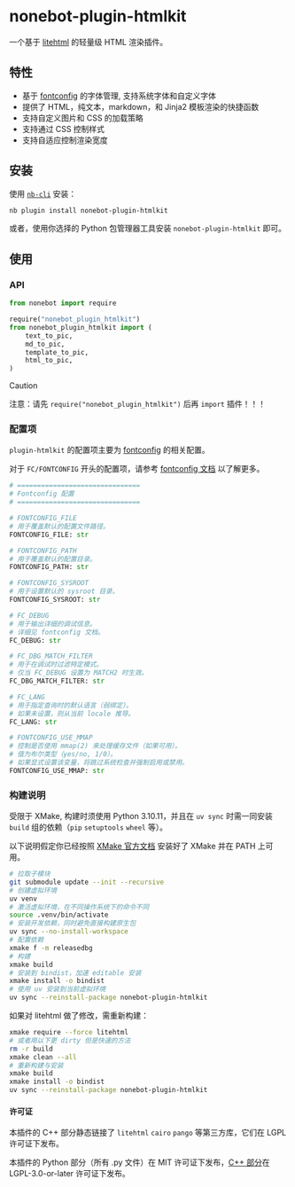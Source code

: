 # nonebot-plugin-htmlkit

一个基于 [litehtml](https://github.com/litehtml/litehtml) 的轻量级 HTML 渲染插件。

## 特性

- 基于 [fontconfig](https://www.freedesktop.org/wiki/Software/fontconfig/) 的字体管理, 支持系统字体和自定义字体
- 提供了 HTML，纯文本，markdown，和 Jinja2 模板渲染的快捷函数
- 支持自定义图片和 CSS 的加载策略
- 支持通过 CSS 控制样式
- 支持自适应控制渲染宽度

## 安装

使用 [`nb-cli`](https://cli.nonebot.dev/) 安装：

```bash
nb plugin install nonebot-plugin-htmlkit
```

或者，使用你选择的 Python 包管理器工具安装 `nonebot-plugin-htmlkit` 即可。

## 使用

### API

```python
from nonebot import require

require("nonebot_plugin_htmlkit")
from nonebot_plugin_htmlkit import (
    text_to_pic,
    md_to_pic,
    template_to_pic,
    html_to_pic,
)
```

> [!CAUTION]
> 注意：请先 `require("nonebot_plugin_htmlkit")` 后再 `import` 插件！！！

### 配置项

`plugin-htmlkit` 的配置项主要为 [fontconfig](https://www.freedesktop.org/wiki/Software/fontconfig/) 的相关配置。

对于 `FC/FONTCONFIG` 开头的配置项，请参考 [fontconfig 文档](https://www.freedesktop.org/software/fontconfig/fontconfig-user.html) 以了解更多。

```python
# ===============================
# Fontconfig 配置
# ===============================

# FONTCONFIG_FILE
# 用于覆盖默认的配置文件路径。
FONTCONFIG_FILE: str

# FONTCONFIG_PATH
# 用于覆盖默认的配置目录。
FONTCONFIG_PATH: str

# FONTCONFIG_SYSROOT
# 用于设置默认的 sysroot 目录。
FONTCONFIG_SYSROOT: str

# FC_DEBUG
# 用于输出详细的调试信息。
# 详细见 fontconfig 文档。
FC_DEBUG: str

# FC_DBG_MATCH_FILTER
# 用于在调试时过滤特定模式。
# 仅当 FC_DEBUG 设置为 MATCH2 时生效。
FC_DBG_MATCH_FILTER: str

# FC_LANG
# 用于指定查询时的默认语言（弱绑定）。
# 如果未设置，则从当前 locale 推导。
FC_LANG: str

# FONTCONFIG_USE_MMAP
# 控制是否使用 mmap(2) 来处理缓存文件（如果可用）。
# 值为布尔类型（yes/no, 1/0）。
# 如果显式设置该变量，将跳过系统检查并强制启用或禁用。
FONTCONFIG_USE_MMAP: str
```

### 构建说明

受限于 XMake, 构建时须使用 Python 3.10.11，并且在 `uv sync` 时需一同安装 `build` 组的依赖（`pip` `setuptools` `wheel` 等）。

以下说明假定你已经按照 [XMake 官方文档](https://xmake.io/#/zh-cn/guide/installation) 安装好了 XMake 并在 PATH 上可用。

```bash
# 拉取子模块
git submodule update --init --recursive
# 创建虚拟环境
uv venv
# 激活虚拟环境，在不同操作系统下的命令不同
source .venv/bin/activate
# 安装开发依赖，同时避免直接构建原生包
uv sync --no-install-workspace
# 配置依赖
xmake f -m releasedbg
# 构建
xmake build
# 安装到 bindist，加速 editable 安装
xmake install -o bindist
# 使用 uv 安装到当前虚拟环境
uv sync --reinstall-package nonebot-plugin-htmlkit
```

如果对 litehtml 做了修改，需重新构建：

```bash
xmake require --force litehtml
# 或者用以下更 dirty 但是快速的方法
rm -r build
xmake clean --all
# 重新构建与安装
xmake build
xmake install -o bindist
uv sync --reinstall-package nonebot-plugin-htmlkit
```

#### 许可证

本插件的 C++ 部分静态链接了 `litehtml` `cairo` `pango` 等第三方库，它们在 LGPL 许可证下发布。

本插件的 Python 部分（所有 .py 文件）在 MIT 许可证下发布，[C++ 部分](./core)在 LGPL-3.0-or-later 许可证下发布。